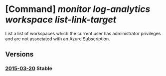 # [Command] _monitor log-analytics workspace list-link-target_

List a list of workspaces which the current user has administrator privileges and are not associated with an Azure Subscription.

## Versions

### [2015-03-20](/Resources/mgmt-plane/L3N1YnNjcmlwdGlvbnMve30vcHJvdmlkZXJzL21pY3Jvc29mdC5vcGVyYXRpb25hbGluc2lnaHRzL2xpbmt0YXJnZXRz/2015-03-20.xml) **Stable**

<!-- mgmt-plane /subscriptions/{}/providers/microsoft.operationalinsights/linktargets 2015-03-20 -->
